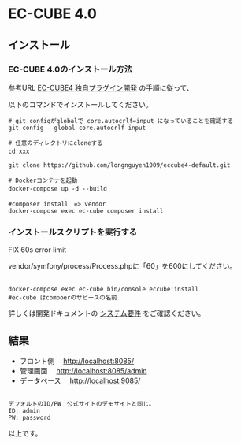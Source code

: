 # EC-CUBE 4.0

## インストール

### EC-CUBE 4.0のインストール方法

参考URL [EC-CUBE4 独自プラグイン開発](https://qiita.com/haruna-nagayoshi/items/948b196cf4f5186641e9) の手順に従って、

以下のコマンドでインストールしてください。

```shell
# git configがglobalで core.autocrlf=input になっていることを確認する
git config --global core.autocrlf input 

# 任意のディレクトリにcloneする
cd xxx　

git clone https://github.com/longnguyen1009/eccube4-default.git

# Dockerコンテナを起動
docker-compose up -d --build　

#composer install　=> vendor
docker-compose exec ec-cube composer install 

```

### インストールスクリプトを実行する

FIX 60s error limit

vendor/symfony/process/Process.phpに「60」を600にしてください。

```shell

docker-compose exec ec-cube bin/console eccube:install　
#ec-cube はcompoerのサビースの名前

```

詳しくは開発ドキュメントの [システム要件](https://doc4.ec-cube.net/quickstart_requirement) をご確認ください。

## 結果

* フロント側 　[http://localhost:8085/](http://localhost:8085/)
* 管理画面 　[http://localhost:8085/admin](http://localhost:8085/admin)
* データベース 　[http://localhost:9085/](http://localhost:9085/)

```shell

デフォルトのID/PW　公式サイトのデモサイトと同じ。
ID: admin
PW: password

```

以上です。

